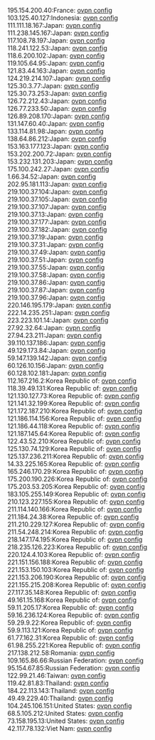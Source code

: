 195.154.200.40:France: [ovpn config](vpn/195_154_200_40.ovpn)  
103.125.40.127:Indonesia: [ovpn config](vpn/103_125_40_127.ovpn)  
111.111.18.167:Japan: [ovpn config](vpn/111_111_18_167.ovpn)  
111.238.145.167:Japan: [ovpn config](vpn/111_238_145_167.ovpn)  
117.108.78.197:Japan: [ovpn config](vpn/117_108_78_197.ovpn)  
118.241.122.53:Japan: [ovpn config](vpn/118_241_122_53.ovpn)  
118.6.200.102:Japan: [ovpn config](vpn/118_6_200_102.ovpn)  
119.105.64.95:Japan: [ovpn config](vpn/119_105_64_95.ovpn)  
121.83.44.163:Japan: [ovpn config](vpn/121_83_44_163.ovpn)  
124.219.214.107:Japan: [ovpn config](vpn/124_219_214_107.ovpn)  
125.30.3.77:Japan: [ovpn config](vpn/125_30_3_77.ovpn)  
125.30.73.253:Japan: [ovpn config](vpn/125_30_73_253.ovpn)  
126.72.212.43:Japan: [ovpn config](vpn/126_72_212_43.ovpn)  
126.77.233.50:Japan: [ovpn config](vpn/126_77_233_50.ovpn)  
126.89.208.170:Japan: [ovpn config](vpn/126_89_208_170.ovpn)  
131.147.60.40:Japan: [ovpn config](vpn/131_147_60_40.ovpn)  
133.114.81.98:Japan: [ovpn config](vpn/133_114_81_98.ovpn)  
138.64.86.212:Japan: [ovpn config](vpn/138_64_86_212.ovpn)  
153.163.177.123:Japan: [ovpn config](vpn/153_163_177_123.ovpn)  
153.202.200.72:Japan: [ovpn config](vpn/153_202_200_72.ovpn)  
153.232.131.203:Japan: [ovpn config](vpn/153_232_131_203.ovpn)  
175.100.242.27:Japan: [ovpn config](vpn/175_100_242_27.ovpn)  
1.66.34.52:Japan: [ovpn config](vpn/1_66_34_52.ovpn)  
202.95.181.113:Japan: [ovpn config](vpn/202_95_181_113.ovpn)  
219.100.37.104:Japan: [ovpn config](vpn/219_100_37_104.ovpn)  
219.100.37.105:Japan: [ovpn config](vpn/219_100_37_105.ovpn)  
219.100.37.107:Japan: [ovpn config](vpn/219_100_37_107.ovpn)  
219.100.37.13:Japan: [ovpn config](vpn/219_100_37_13.ovpn)  
219.100.37.177:Japan: [ovpn config](vpn/219_100_37_177.ovpn)  
219.100.37.182:Japan: [ovpn config](vpn/219_100_37_182.ovpn)  
219.100.37.19:Japan: [ovpn config](vpn/219_100_37_19.ovpn)  
219.100.37.31:Japan: [ovpn config](vpn/219_100_37_31.ovpn)  
219.100.37.49:Japan: [ovpn config](vpn/219_100_37_49.ovpn)  
219.100.37.51:Japan: [ovpn config](vpn/219_100_37_51.ovpn)  
219.100.37.55:Japan: [ovpn config](vpn/219_100_37_55.ovpn)  
219.100.37.58:Japan: [ovpn config](vpn/219_100_37_58.ovpn)  
219.100.37.86:Japan: [ovpn config](vpn/219_100_37_86.ovpn)  
219.100.37.87:Japan: [ovpn config](vpn/219_100_37_87.ovpn)  
219.100.37.96:Japan: [ovpn config](vpn/219_100_37_96.ovpn)  
220.146.195.179:Japan: [ovpn config](vpn/220_146_195_179.ovpn)  
222.14.235.251:Japan: [ovpn config](vpn/222_14_235_251.ovpn)  
223.223.101.14:Japan: [ovpn config](vpn/223_223_101_14.ovpn)  
27.92.32.64:Japan: [ovpn config](vpn/27_92_32_64.ovpn)  
27.94.23.211:Japan: [ovpn config](vpn/27_94_23_211.ovpn)  
39.110.137.186:Japan: [ovpn config](vpn/39_110_137_186.ovpn)  
49.129.173.84:Japan: [ovpn config](vpn/49_129_173_84.ovpn)  
59.147.139.142:Japan: [ovpn config](vpn/59_147_139_142.ovpn)  
60.126.10.156:Japan: [ovpn config](vpn/60_126_10_156.ovpn)  
60.128.102.181:Japan: [ovpn config](vpn/60_128_102_181.ovpn)  
112.167.216.2:Korea Republic of: [ovpn config](vpn/112_167_216_2.ovpn)  
118.39.49.131:Korea Republic of: [ovpn config](vpn/118_39_49_131.ovpn)  
121.130.127.73:Korea Republic of: [ovpn config](vpn/121_130_127_73.ovpn)  
121.141.32.199:Korea Republic of: [ovpn config](vpn/121_141_32_199.ovpn)  
121.172.187.210:Korea Republic of: [ovpn config](vpn/121_172_187_210.ovpn)  
121.186.114.156:Korea Republic of: [ovpn config](vpn/121_186_114_156.ovpn)  
121.186.44.118:Korea Republic of: [ovpn config](vpn/121_186_44_118.ovpn)  
121.187.145.64:Korea Republic of: [ovpn config](vpn/121_187_145_64.ovpn)  
122.43.52.210:Korea Republic of: [ovpn config](vpn/122_43_52_210.ovpn)  
125.130.74.129:Korea Republic of: [ovpn config](vpn/125_130_74_129.ovpn)  
125.137.236.211:Korea Republic of: [ovpn config](vpn/125_137_236_211.ovpn)  
14.33.225.165:Korea Republic of: [ovpn config](vpn/14_33_225_165.ovpn)  
165.246.170.29:Korea Republic of: [ovpn config](vpn/165_246_170_29.ovpn)  
175.200.190.226:Korea Republic of: [ovpn config](vpn/175_200_190_226.ovpn)  
175.203.53.205:Korea Republic of: [ovpn config](vpn/175_203_53_205.ovpn)  
183.105.255.149:Korea Republic of: [ovpn config](vpn/183_105_255_149.ovpn)  
210.123.227.155:Korea Republic of: [ovpn config](vpn/210_123_227_155.ovpn)  
211.114.140.166:Korea Republic of: [ovpn config](vpn/211_114_140_166.ovpn)  
211.184.24.38:Korea Republic of: [ovpn config](vpn/211_184_24_38.ovpn)  
211.210.229.127:Korea Republic of: [ovpn config](vpn/211_210_229_127.ovpn)  
211.54.248.214:Korea Republic of: [ovpn config](vpn/211_54_248_214.ovpn)  
218.147.174.195:Korea Republic of: [ovpn config](vpn/218_147_174_195.ovpn)  
218.235.126.223:Korea Republic of: [ovpn config](vpn/218_235_126_223.ovpn)  
220.124.4.103:Korea Republic of: [ovpn config](vpn/220_124_4_103.ovpn)  
221.151.156.188:Korea Republic of: [ovpn config](vpn/221_151_156_188.ovpn)  
221.153.150.103:Korea Republic of: [ovpn config](vpn/221_153_150_103.ovpn)  
221.153.206.190:Korea Republic of: [ovpn config](vpn/221_153_206_190.ovpn)  
221.155.215.208:Korea Republic of: [ovpn config](vpn/221_155_215_208.ovpn)  
27.117.35.148:Korea Republic of: [ovpn config](vpn/27_117_35_148.ovpn)  
49.161.15.168:Korea Republic of: [ovpn config](vpn/49_161_15_168.ovpn)  
59.11.205.17:Korea Republic of: [ovpn config](vpn/59_11_205_17.ovpn)  
59.16.236.124:Korea Republic of: [ovpn config](vpn/59_16_236_124.ovpn)  
59.29.9.22:Korea Republic of: [ovpn config](vpn/59_29_9_22.ovpn)  
59.9.113.121:Korea Republic of: [ovpn config](vpn/59_9_113_121.ovpn)  
61.77.162.31:Korea Republic of: [ovpn config](vpn/61_77_162_31.ovpn)  
61.98.255.221:Korea Republic of: [ovpn config](vpn/61_98_255_221.ovpn)  
217.138.212.58:Romania: [ovpn config](vpn/217_138_212_58.ovpn)  
109.165.86.66:Russian Federation: [ovpn config](vpn/109_165_86_66.ovpn)  
95.154.67.85:Russian Federation: [ovpn config](vpn/95_154_67_85.ovpn)  
122.99.21.46:Taiwan: [ovpn config](vpn/122_99_21_46.ovpn)  
119.42.81.83:Thailand: [ovpn config](vpn/119_42_81_83.ovpn)  
184.22.113.143:Thailand: [ovpn config](vpn/184_22_113_143.ovpn)  
49.49.229.40:Thailand: [ovpn config](vpn/49_49_229_40.ovpn)  
104.245.106.151:United States: [ovpn config](vpn/104_245_106_151.ovpn)  
68.5.105.212:United States: [ovpn config](vpn/68_5_105_212.ovpn)  
73.158.195.13:United States: [ovpn config](vpn/73_158_195_13.ovpn)  
42.117.78.132:Viet Nam: [ovpn config](vpn/42_117_78_132.ovpn)  

